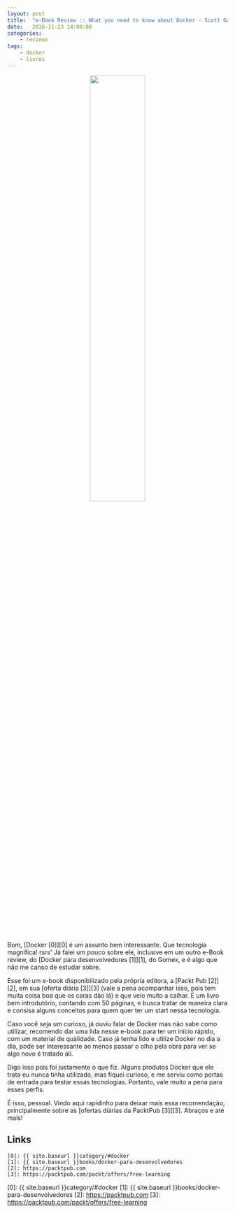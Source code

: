 ```yaml
---
layout: post
title:  "e-Book Review :: What you need to know about Docker - Scott Gallagher"
date:   2016-11-23 14:00:00
categories:
    - reviews
tags:
    - docker
    - livros
---
```


<div style="text-align: center;">
	<img src="{{ site.baseurl }}images/posts/2016/27.jpg" style="width:50%;" />
</div>
<br />

Bom, [Docker \[0\]][0] é um assunto bem interessante. Que tecnologia magnífica! rsrs' Já falei um pouco sobre ele, inclusive em um outro e-Book review, do [Docker para desenvolvedores \[1\]][1], do Gomex, e é algo que não me canso de estudar sobre.

Esse foi um e-book disponibilizado pela própria editora, a [Packt Pub \[2\]][2], em sua [oferta diária \[3\]][3] (vale a pena acompanhar isso, pois tem muita coisa boa que os caras dão lá) e que veio muito a calhar. É um livro bem introdutório, contando com 50 páginas, e busca tratar de maneira clara e consisa alguns conceitos para quem quer ter um start nessa tecnologia.

Caso você seja um curioso, já ouviu falar de Docker mas não sabe como utilizar, recomendo dar uma lida nesse e-book para ter um início rápido, com um material de qualidade. Caso já tenha lido e utilize Docker no dia a dia, pode ser interessante ao menos passar o olho pela obra para ver se algo novo é tratado ali. 

Digo isso pois foi justamente o que fiz. Alguns produtos Docker que ele trata eu nunca tinha utilizado, mas fiquei curioso, e me serviu como portas de entrada para testar essas tecnologias. Portanto, vale muito a pena para esses perfis.

É isso, pessoal. Vindo aqui rapidinho para deixar mais essa recomendação, principalmente sobre as [ofertas diárias da PacktPub \[3\]][3]. Abraços e até mais!

## Links

~~~
[0]: {{ site.baseurl }}category/#docker
[1]: {{ site.baseurl }}books/docker-para-desenvolvedores
[2]: https://packtpub.com
[3]: https://packtpub.com/packt/offers/free-learning
~~~

[0]: {{ site.baseurl }}category/#docker
[1]: {{ site.baseurl }}books/docker-para-desenvolvedores
[2]: https://packtpub.com
[3]: https://packtpub.com/packt/offers/free-learning
